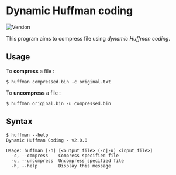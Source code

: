 # Dynamic Huffman coding

![Version](https://img.shields.io/badge/version-2.0.0-brightgreen.svg)

This program aims to compress file using *dynamic Huffman coding*.

## Usage

To **compress** a file : 

``` shell
$ huffman compressed.bin -c original.txt
```

To **uncompress** a file :

``` shell
$ huffman original.bin -u compressed.bin
```

## Syntax

``` shell
$ huffman --help
Dynamic Huffman Coding - v2.0.0

Usage: huffman [-h] [<output_file> (-c|-u) <input_file>]
  -c, --compress    Compress specified file
  -u, --uncompress  Uncompress specified file
  -h, --help        Display this message

```

